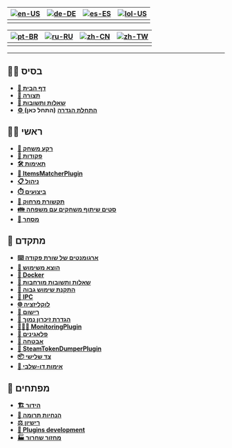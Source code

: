 | [![en-US](https://raw.githubusercontent.com/JustArchiNET/ArchiSteamFarm/refs/heads/main/resources/flags/en-US.png)](https://github.com/JustArchiNET/ArchiSteamFarm/wiki/Home) | [![de-DE](https://raw.githubusercontent.com/JustArchiNET/ArchiSteamFarm/refs/heads/main/resources/flags/de-DE.png)](https://github.com/JustArchiNET/ArchiSteamFarm/wiki/Home-de-DE) | [![es-ES](https://raw.githubusercontent.com/JustArchiNET/ArchiSteamFarm/refs/heads/main/resources/flags/es-ES.png)](https://github.com/JustArchiNET/ArchiSteamFarm/wiki/Home-es-ES) | [![lol-US](https://raw.githubusercontent.com/JustArchiNET/ArchiSteamFarm/refs/heads/main/resources/flags/lol-US.png)](https://github.com/JustArchiNET/ArchiSteamFarm/wiki/Home-lol-US) |
| ----------------------------------------------------------------------------------------------------------------------------------------------------------------------------- | ----------------------------------------------------------------------------------------------------------------------------------------------------------------------------------- | ----------------------------------------------------------------------------------------------------------------------------------------------------------------------------------- | -------------------------------------------------------------------------------------------------------------------------------------------------------------------------------------- |
|                                                                                                                                                                               |                                                                                                                                                                                     |                                                                                                                                                                                     |                                                                                                                                                                                        |

| [![pt-BR](https://raw.githubusercontent.com/JustArchiNET/ArchiSteamFarm/refs/heads/main/resources/flags/pt-BR.png)](https://github.com/JustArchiNET/ArchiSteamFarm/wiki/Home-pt-BR) | [![ru-RU](https://raw.githubusercontent.com/JustArchiNET/ArchiSteamFarm/refs/heads/main/resources/flags/ru-RU.png)](https://github.com/JustArchiNET/ArchiSteamFarm/wiki/Home-ru-RU) | [![zh-CN](https://raw.githubusercontent.com/JustArchiNET/ArchiSteamFarm/refs/heads/main/resources/flags/zh-CN.png)](https://github.com/JustArchiNET/ArchiSteamFarm/wiki/Home-zh-CN) | [![zh-TW](https://raw.githubusercontent.com/JustArchiNET/ArchiSteamFarm/refs/heads/main/resources/flags/zh-TW.png)](https://github.com/JustArchiNET/ArchiSteamFarm/wiki/Home-zh-TW) |
| ----------------------------------------------------------------------------------------------------------------------------------------------------------------------------------- | ----------------------------------------------------------------------------------------------------------------------------------------------------------------------------------- | ----------------------------------------------------------------------------------------------------------------------------------------------------------------------------------- | ----------------------------------------------------------------------------------------------------------------------------------------------------------------------------------- |
|                                                                                                                                                                                     |                                                                                                                                                                                     |                                                                                                                                                                                     |                                                                                                                                                                                     |

***

## 👨‍🏫 בסיס

* **[🏡 דף הבית](https://github.com/JustArchiNET/ArchiSteamFarm/wiki/Home)**
* **[🔧 תצורה](https://github.com/JustArchiNET/ArchiSteamFarm/wiki/Configuration)**
* **[💬 שאלות ותשובות](https://github.com/JustArchiNET/ArchiSteamFarm/wiki/FAQ)**
* **[⚙️ התחלת הגדרה](https://github.com/JustArchiNET/ArchiSteamFarm/wiki/Setting-up)** **(התחל כאן)**


## 👨‍🎓️ ראשי

* **[👥 רקע משחק](https://github.com/JustArchiNET/ArchiSteamFarm/wiki/Background-games-redeemer)**
* **[📢 פקודות](https://github.com/JustArchiNET/ArchiSteamFarm/wiki/Commands)**
* **[🛠️ תאימות](https://github.com/JustArchiNET/ArchiSteamFarm/wiki/Compatibility)**
* **[🧩 ItemsMatcherPlugin](https://github.com/JustArchiNET/ArchiSteamFarm/wiki/ItemsMatcherPlugin)**
* **[📋 ניהול](https://github.com/JustArchiNET/ArchiSteamFarm/wiki/Management)**
* **[⏱️ ביצועים](https://github.com/JustArchiNET/ArchiSteamFarm/wiki/Performance)**
* **[📡 תקשורת מרחוק](https://github.com/JustArchiNET/ArchiSteamFarm/wiki/Remote-communication)**
* **[👪 סטים שיתוף משחקים עם משפחה](https://github.com/JustArchiNET/ArchiSteamFarm/wiki/Steam-Family-Sharing)**
* **[🔄 מסחר](https://github.com/JustArchiNET/ArchiSteamFarm/wiki/Trading)**


## 🧙 מתקדם

* **[⌨️ ארגומנטים של שורת פקודה](https://github.com/JustArchiNET/ArchiSteamFarm/wiki/Command-line-arguments)**
* **[🚧 הוצא משימוש](https://github.com/JustArchiNET/ArchiSteamFarm/wiki/Deprecation)**
* **[🐳 Docker](https://github.com/JustArchiNET/ArchiSteamFarm/wiki/Docker)**
* **[🤔 שאלות ותשובות מורחבות](https://github.com/JustArchiNET/ArchiSteamFarm/wiki/Extended-FAQ)**
* **[🚀 התקנת שימוש גבוה](https://github.com/JustArchiNET/ArchiSteamFarm/wiki/High-performance-setup)**
* **[🔗 IPC](https://github.com/JustArchiNET/ArchiSteamFarm/wiki/IPC)**
* **[🌐 לוקליזציה](https://github.com/JustArchiNET/ArchiSteamFarm/wiki/Localization)**
* **[📝 רישום](https://github.com/JustArchiNET/ArchiSteamFarm/wiki/Logging)**
* **[💾 הגדרת זיכרון נמוך](https://github.com/JustArchiNET/ArchiSteamFarm/wiki/Low-memory-setup)**
* **[🕵🏼‍♂️ MonitoringPlugin](https://github.com/JustArchiNET/ArchiSteamFarm/wiki/MonitoringPlugin)**
* **[🔌 פלאגינים](https://github.com/JustArchiNET/ArchiSteamFarm/wiki/Plugins)**
* **[🔐 אבטחה](https://github.com/JustArchiNET/ArchiSteamFarm/wiki/Security)**
* **[🧩 SteamTokenDumperPlugin](https://github.com/JustArchiNET/ArchiSteamFarm/wiki/SteamTokenDumperPlugin)**
* **[📦 צד שלישי](https://github.com/JustArchiNET/ArchiSteamFarm/wiki/Third-party)**
* **[📵 אימות דו-שלבי](https://github.com/JustArchiNET/ArchiSteamFarm/wiki/Two-factor-authentication)**


## 👷 מפתחים

* **[🏗️ הידור](https://github.com/JustArchiNET/ArchiSteamFarm/wiki/Compilation)**
* **[🤝 הנחיות תרומה](https://github.com/JustArchiNET/ArchiSteamFarm/blob/main/.github/CONTRIBUTING.md)**
* **[⚖️ רישיון](https://github.com/JustArchiNET/ArchiSteamFarm/wiki/License)**
* **[🥷 Plugins development](https://github.com/JustArchiNET/ArchiSteamFarm/wiki/Plugins-development)**
* **[🏭 מחזור שחרור](https://github.com/JustArchiNET/ArchiSteamFarm/wiki/Release-cycle)**